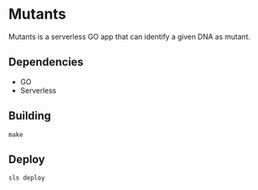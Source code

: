 # Mutants

Mutants is a serverless GO app that can identify a given DNA as mutant.

## Dependencies

- GO
- Serverless

## Building

```
make
```

## Deploy

```
sls deploy
```